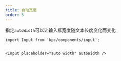 ```yaml
---
title: 自动宽度
order: 5
---
```


指定`autoWidth`可以让输入框宽度随文本长度变化而变化

```vdt
import Input from 'kpc/components/input';


<Input placeholder="auto width" autoWidth />
```
